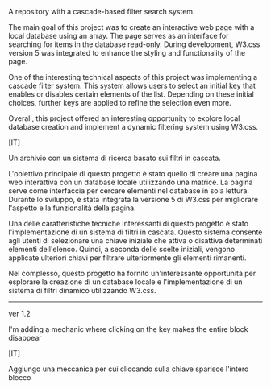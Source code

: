 A repository with a cascade-based filter search system.

The main goal of this project was to create an interactive web page with a local database using an array. The page serves as an interface for searching for items in the database read-only. During development, W3.css version 5 was integrated to enhance the styling and functionality of the page.

One of the interesting technical aspects of this project was implementing a cascade filter system. This system allows users to select an initial key that enables or disables certain elements of the list. Depending on these initial choices, further keys are applied to refine the selection even more.

Overall, this project offered an interesting opportunity to explore local database creation and implement a dynamic filtering system using W3.css.




[IT]

Un archivio con un sistema di ricerca basato sui filtri in cascata.

L'obiettivo principale di questo progetto è stato quello di creare una pagina web interattiva con un database locale utilizzando una matrice. La pagina serve come interfaccia per cercare elementi nel database in sola lettura. Durante lo sviluppo, è stata integrata la versione 5 di W3.css per migliorare l'aspetto e la funzionalità della pagina.

Una delle caratteristiche tecniche interessanti di questo progetto è stato l'implementazione di un sistema di filtri in cascata. Questo sistema consente agli utenti di selezionare una chiave iniziale che attiva o disattiva determinati elementi dell'elenco. Quindi, a seconda delle scelte iniziali, vengono applicate ulteriori chiavi per filtrare ulteriormente gli elementi rimanenti.

Nel complesso, questo progetto ha fornito un'interessante opportunità per esplorare la creazione di un database locale e l'implementazione di un sistema di filtri dinamico utilizzando W3.css.


---------------
ver 1.2 

I'm adding a mechanic where clicking on the key makes the entire block disappear


[IT]

Aggiungo una meccanica per cui cliccando sulla chiave sparisce l'intero blocco 
